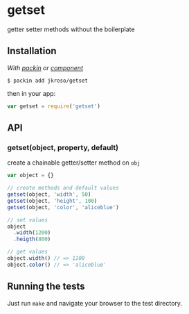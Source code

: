 
# getset

  getter setter methods without the boilerplate

## Installation

_With [packin](//github.com/jkroso/packin) or [component](//github.com/component/component)_

    $ packin add jkroso/getset

then in your app:

```js
var getset = require('getset')
```

## API

### getset(object, property, default)

  create a chainable getter/setter method on `obj`

```js
var object = {}

// create methods and default values
getset(object, 'width', 50)
getset(object, 'height', 100)
getset(object, 'color', 'aliceblue')

// set values
object
  .width(1200)
  .heigth(800)

// get values
object.width() // => 1200
object.color() // => 'aliceblue'
```

## Running the tests

Just run `make` and navigate your browser to the test directory.
